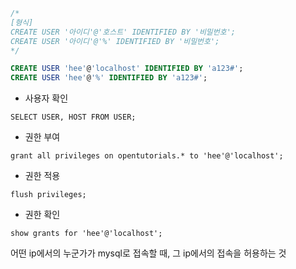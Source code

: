 
```sql
/*
[형식]
CREATE USER '아이디'@'호스트' IDENTIFIED BY '비밀번호'; 
CREATE USER '아이디'@'%' IDENTIFIED BY '비밀번호';
*/

CREATE USER 'hee'@'localhost' IDENTIFIED BY 'a123#';
CREATE USER 'hee'@'%' IDENTIFIED BY 'a123#';

```

- 사용자 확인
```
SELECT USER, HOST FROM USER;
```

- 권한 부여
```
grant all privileges on opentutorials.* to 'hee'@'localhost';
```

- 권한 적용
```
flush privileges;
```

- 권한 확인
```
show grants for 'hee'@'localhost';
```

어떤 ip에서의 누군가가 mysql로 접속할 때, 그 ip에서의 접속을 허용하는 것 



